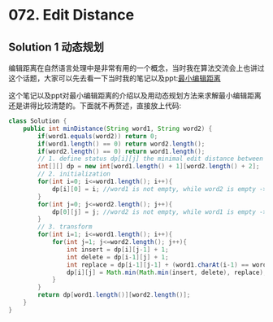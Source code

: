 # 072. Edit Distance

## Solution 1 动态规划

编辑距离在自然语言处理中是非常有用的一个概念，当时我在算法交流会上也讲过这个话题，大家可以先去看一下当时我的笔记以及ppt:[最小编辑距离](https://github.com/conghuaicai/happy-algorithms/blob/master/%E7%AC%AC01%E6%9C%9F/%E5%AD%97%E7%AC%A6%E4%B8%B2%E6%9C%80%E5%B0%8F%E7%BC%96%E8%BE%91%E8%B7%9D%E7%A6%BB%E7%AE%97%E6%B3%95.md) 

这个笔记以及ppt对最小编辑距离的介绍以及用动态规划方法来求解最小编辑距离还是讲得比较清楚的。下面就不再赘述，直接放上代码:

```java
class Solution {
    public int minDistance(String word1, String word2) {
        if(word1.equals(word2)) return 0;
        if(word1.length() == 0) return word2.length();
        if(word2.length() == 0) return word1.length();
        // 1. define status dp[i][j] the minimal edit distance between word1(1..i) and word2(1..j)
        int[][] dp = new int[word1.length() + 1][word2.length() + 2];
        // 2. initialization
        for(int i=0; i<=word1.length(); i++){
            dp[i][0] = i; //word1 is not empty, while word2 is empty -> delete
        }
        for(int j=0; j<=word2.length(); j++){
            dp[0][j] = j; //word2 is not empty, while word1 is empty -> add
        }
        // 3. transform
        for(int i=1; i<=word1.length(); i++){
            for(int j=1; j<=word2.length(); j++){
                int insert = dp[i][j-1] + 1;
                int delete = dp[i-1][j] + 1;
                int replace = dp[i-1][j-1] + (word1.charAt(i-1) == word2.charAt(j-1)? 0 : 1);
                dp[i][j] = Math.min(Math.min(insert, delete), replace);
            }
        }
        return dp[word1.length()][word2.length()];
    }
}
```

